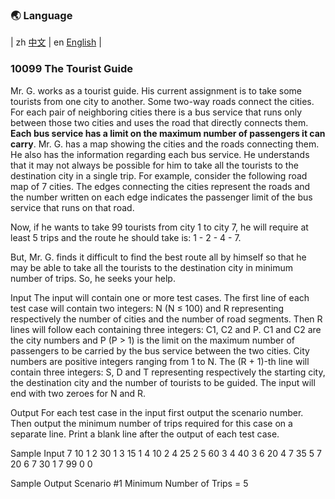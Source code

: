 ### 🌏 **Language**
| zh [中文](md10099_zh.md) | en [English](md10099_en.md) |

<aside>

### **10099 The Tourist Guide**

Mr. G. works as a tourist guide. His current assignment is to take some tourists from one city to another. Some two-way roads connect the cities. For each pair of neighboring cities there is a bus service that runs only between those two cities and uses the road that directly connects them. **Each bus service has a limit on the maximum number of passengers it can carry**. Mr. G. has a map showing the cities and the roads connecting them. He also has the information regarding each bus service. He understands that it may not always be possible for him to take all the tourists to the destination city in a single trip. For example, consider the following road map of 7 cities. The edges connecting the cities represent the roads and the number written on each edge indicates the passenger limit of the bus service that runs on that road.

Now, if he wants to take 99 tourists from city 1 to city 7, he will require at least 5 trips and the route he should take is: 1 - 2 - 4 - 7.

But, Mr. G. finds it difficult to find the best route all by himself so that he may be able to take all the tourists to the destination city in minimum number of trips. So, he seeks your help.

Input
The input will contain one or more test cases. The first line of each test case will contain two integers: N (N ≤ 100) and R representing respectively the number of cities and the number of road segments. Then R lines will follow each containing three integers: C1, C2 and P. C1 and C2 are the city numbers and P (P > 1) is the limit on the maximum number of passengers to be carried by the bus service between the two cities. City numbers are positive integers ranging from 1 to N. The (R + 1)-th line will contain three integers: S, D and T representing respectively the starting city, the destination city and the number of tourists to be guided. The input will end with two zeroes for N and R.

Output
For each test case in the input first output the scenario number. Then output the minimum number of trips required for this case on a separate line. Print a blank line after the output of each test case.

Sample Input
7 10
1 2 30
1 3 15
1 4 10
2 4 25
2 5 60
3 4 40
3 6 20
4 7 35
5 7 20
6 7 30
1 7 99
0 0

Sample Output
Scenario #1
Minimum Number of Trips = 5

</aside>
